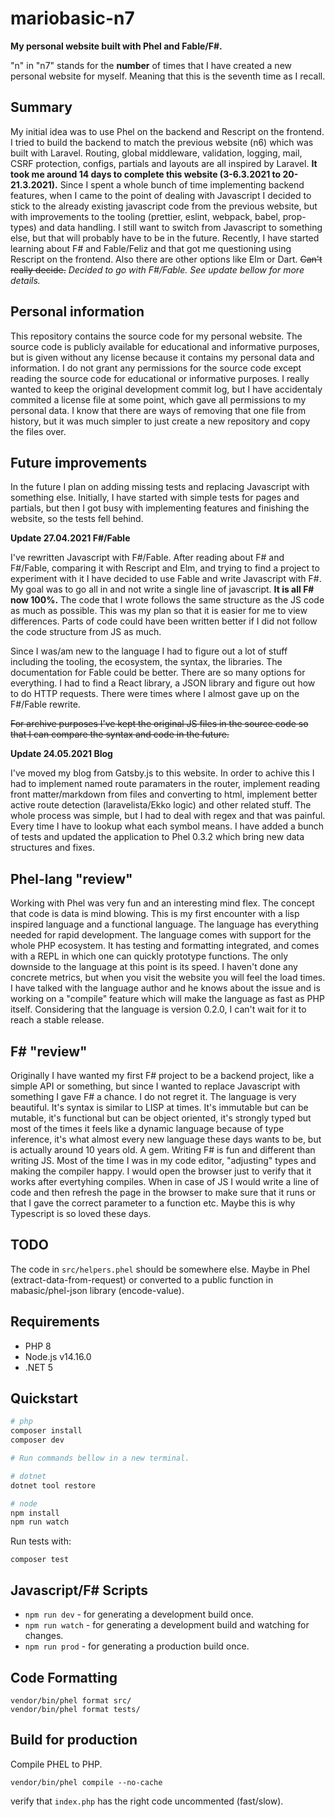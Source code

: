 # mariobasic-n7

**My personal website built with Phel and Fable/F#.**

"n" in "n7" stands for the **number** of times that I have created a new personal website for myself. Meaning that this is the seventh time as I recall.

## Summary

My initial idea was to use Phel on the backend and Rescript on the frontend. I tried to build the backend to match the previous website (n6) which was built with Laravel. Routing, global middleware, validation, logging, mail, CSRF protection, configs, partials and layouts are all inspired by Laravel. **It took me around 14 days to complete this website (3-6.3.2021 to 20-21.3.2021).** Since I spent a whole bunch of time implementing backend features, when I came to the point of dealing with Javascript I decided to stick to the already existing javascript code from the previous website, but with improvements to the tooling (prettier, eslint, webpack, babel, prop-types) and data handling. I still want to switch from Javascript to something else, but that will probably have to be in the future. Recently, I have started learning about F# and Fable/Feliz and that got me questioning using Rescript on the frontend. Also there are other options like Elm or Dart. ~~Can't really decide.~~ _Decided to go with F#/Fable. See update bellow for more details._

## Personal information

This repository contains the source code for my personal website. The source code is publicly available for educational and informative purposes, but is given without any license because it contains my personal data and information. I do not grant any permissions for the source code except reading the source code for educational or informative purposes. I really wanted to keep the original development commit log, but I have accidentaly commited a license file at some point, which gave all permissions to my personal data. I know that there are ways of removing that one file from history, but it was much simpler to just create a new repository and copy the files over.

## Future improvements

In the future I plan on adding missing tests and replacing Javascript with something else. Initially, I have started with simple tests for pages and partials, but then I got busy with implementing features and finishing the website, so the tests fell behind.

**Update 27.04.2021 F#/Fable**

I've rewritten Javascript with F#/Fable. After reading about F# and F#/Fable, comparing it with Rescript and Elm, and trying to find a project to experiment with it I have decided to use Fable and write Javascript with F#. My goal was to go all in and not write a single line of javascript. **It is all F# now 100%.** The code that I wrote follows the same structure as the JS code as much as possible. This was my plan so that it is easier for me to view differences. Parts of code could have been written better if I did not follow the code structure from JS as much.

Since I was/am new to the language I had to figure out a lot of stuff including the tooling, the ecosystem, the syntax, the libraries. The documentation for Fable could be better. There are so many options for everything. I had to find a React library, a JSON library and figure out how to do HTTP requests. There were times where I almost gave up on the F#/Fable rewrite.

~~For archive purposes I've kept the original JS files in the source code so that I can compare the syntax and code in the future.~~

**Update 24.05.2021 Blog**

I've moved my blog from Gatsby.js to this website. In order to achive this I had to implement named route paramaters in the router, implement reading front matter/markdown from files and converting to html, implement better active route detection (laravelista/Ekko logic) and other related stuff. The whole process was simple, but I had to deal with regex and that was painful. Every time I have to lookup what each symbol means. I have added a bunch of tests and updated the application to Phel 0.3.2 which bring new data structures and fixes.

## Phel-lang "review"

Working with Phel was very fun and an interesting mind flex. The concept that code is data is mind blowing. This is my first encounter with a lisp inspired language and a functional language. The language has everything needed for rapid development. The language comes with support for the whole PHP ecosystem. It has testing and formatting integrated, and comes with a REPL in which one can quickly prototype functions. The only downside to the language at this point is its speed. I haven't done any concrete metrics, but when you visit the website you will feel the load times. I have talked with the language author and he knows about the issue and is working on a "compile" feature which will make the language as fast as PHP itself. Considering that the language is version 0.2.0, I can't wait for it to reach a stable release.

## F# "review"

Originally I have wanted my first F# project to be a backend project, like a simple API or something, but since I wanted to replace Javascript with something I gave F# a chance. I do not regret it. The language is very beautiful. It's syntax is similar to LISP at times. It's immutable but can be mutable, it's functional but can be object oriented, it's strongly typed but most of the times it feels like a dynamic language because of type inference, it's what almost every new language these days wants to be, but is actually around 10 years old. A gem. Writing F# is fun and different than writing JS. Most of the time I was in my code editor, "adjusting" types and making the compiler happy. I would open the browser just to verify that it works after evertyhing compiles. When in case of JS I would write a line of code and then refresh the page in the browser to make sure that it runs or that I gave the correct parameter to a function etc. Maybe this is why Typescript is so loved these days.

## TODO

The code in `src/helpers.phel` should be somewhere else. Maybe in Phel (extract-data-from-request) or converted to a public function in mabasic/phel-json library (encode-value).

## Requirements

- PHP 8
- Node.js v14.16.0
- .NET 5

## Quickstart

```bash
# php
composer install
composer dev

# Run commands bellow in a new terminal.

# dotnet
dotnet tool restore

# node
npm install
npm run watch
```

Run tests with:

```
composer test
```


## Javascript/F# Scripts

- `npm run dev` - for generating a development build once.
- `npm run watch` - for generating a development build and watching for changes.
- `npm run prod` - for generating a production build once.


## Code Formatting

```
vendor/bin/phel format src/
vendor/bin/phel format tests/
```

## Build for production

Compile PHEL to PHP.

```
vendor/bin/phel compile --no-cache
```

verify that `index.php` has the right code uncommented (fast/slow).